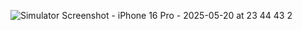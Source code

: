 ![Simulator Screenshot - iPhone 16 Pro - 2025-05-20 at 23 44 43 2](https://github.com/user-attachments/assets/3dc0006e-76be-4160-abc5-464466770a3a)
